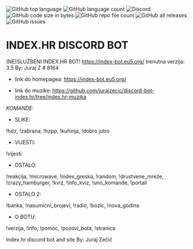 ![GitHub top language](https://img.shields.io/github/languages/top/jurajzecic/discord-bot-index.hr) ![GitHub language count](https://img.shields.io/github/languages/count/jurajzecic/discord-bot-index.hr) ![Discord](https://img.shields.io/discord/756215790960771222) ![GitHub code size in bytes](https://img.shields.io/github/languages/code-size/jurajzecic/discord-bot-index.hr) ![GitHub repo file count](https://img.shields.io/github/directory-file-count/jurajzecic/discord-bot-index.hr) ![GitHub all releases](https://img.shields.io/github/downloads/jurajzecic/discord-bot-index.hr/total) ![GitHub issues](https://img.shields.io/github/issues/jurajzecic/discord-bot-index.hr)

# INDEX.HR DISCORD BOT

(NE)SLUŽBENI INDEX.HR BOT! https://index-bot.eu5.org/ trenutna verzija: 3.5 By: Juraj Z # 8164

 - link do homepagea: https://index-bot.eu5.org/
 
 - link do muzike: https://github.com/jurajzecic/discord-bot-index.hr/tree/index.hr-muzika
 
*KOMANDE:*

 - SLIKE:

!hdz, !zabrana, !hzpp, !kuhinja, !dobro jutro

 - VIJESTI:

!vijesti

 - OSTALO:

!reakcija, !microwave, !index_greska, !random, !drustvene_mreze, !crazy_hamburger, !kviz, !info_kviz, !uno_komande, !portali

 - OSTALO 2:

!banka, !nasumicni_brojevi, !radio, !bozic, !nova_godina

 - O BOTU:

!verzija, !info, !pomoc, !pozovi_bota, !stranica





Index.hr discord bot and site By: Juraj Zečić
